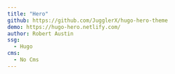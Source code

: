 ```yaml
---
title: "Hero"
github: https://github.com/JugglerX/hugo-hero-theme
demo: https://hugo-hero.netlify.com/
author: Robert Austin
ssg:
  - Hugo
cms:
  - No Cms
---
```

